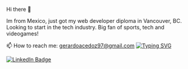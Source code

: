 Hi there 👋

Im from Mexico, just got my web developer diploma in Vancouver, BC. Looking to start in the tech industry.
Big fan of sports, tech and videogames!

📫 How to reach me: gerardoacedoz97@gmail.com
<a href="https://git.io/typing-svg"><img src="https://readme-typing-svg.demolab.com?font=&weight=900&size=29&pause=1000&width=435&lines=Gerardo+Acedo;Developer" alt="Typing SVG" /></a>

<div id="badges">
  <a href="https://www.linkedin.com/in/luis-gerardo-acedo-zazueta-2b798118a/">
    <img src="https://img.shields.io/badge/LinkedIn-blue?style=for-the-badge&logo=linkedin&logoColor=white" alt="LinkedIn Badge"/>
</div>

